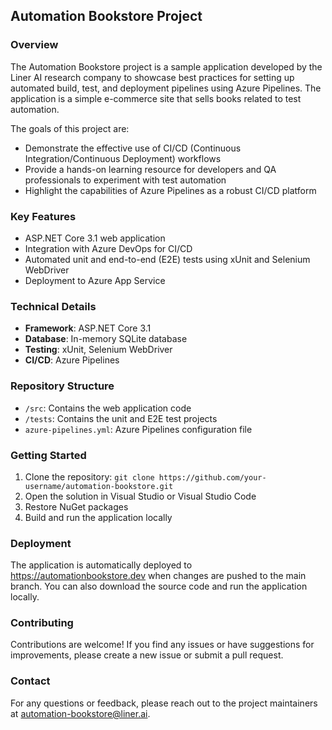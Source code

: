 

## Automation Bookstore Project

### Overview
The Automation Bookstore project is a sample application developed by the Liner AI research company to showcase best practices for setting up automated build, test, and deployment pipelines using Azure Pipelines. The application is a simple e-commerce site that sells books related to test automation.

The goals of this project are:
- Demonstrate the effective use of CI/CD (Continuous Integration/Continuous Deployment) workflows
- Provide a hands-on learning resource for developers and QA professionals to experiment with test automation
- Highlight the capabilities of Azure Pipelines as a robust CI/CD platform

### Key Features
- ASP.NET Core 3.1 web application
- Integration with Azure DevOps for CI/CD
- Automated unit and end-to-end (E2E) tests using xUnit and Selenium WebDriver
- Deployment to Azure App Service

### Technical Details
- **Framework**: ASP.NET Core 3.1
- **Database**: In-memory SQLite database
- **Testing**: xUnit, Selenium WebDriver
- **CI/CD**: Azure Pipelines

### Repository Structure
- `/src`: Contains the web application code
- `/tests`: Contains the unit and E2E test projects
- `azure-pipelines.yml`: Azure Pipelines configuration file

### Getting Started
1. Clone the repository: `git clone https://github.com/your-username/automation-bookstore.git`
2. Open the solution in Visual Studio or Visual Studio Code
3. Restore NuGet packages
4. Build and run the application locally

### Deployment
The application is automatically deployed to https://automationbookstore.dev when changes are pushed to the main branch. You can also download the source code and run the application locally.

### Contributing
Contributions are welcome! If you find any issues or have suggestions for improvements, please create a new issue or submit a pull request.

### Contact
For any questions or feedback, please reach out to the project maintainers at automation-bookstore@liner.ai.
